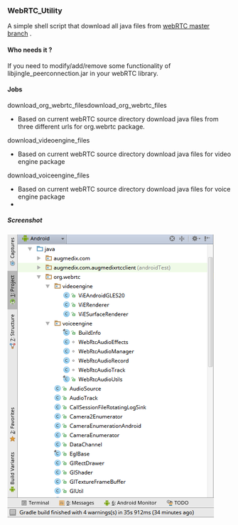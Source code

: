 ### WebRTC_Utility
A simple shell script that download all java files from [webRTC master branch](https://chromium.googlesource.com/external/webrtc/) . 

#### Who needs it ?
If you need to modify/add/remove some functionality of libjingle_peerconnection.jar in your webRTC library.

#### Jobs
download_org_webrtc_filesdownload_org_webrtc_files
* Based on current webRTC source directory download java files from three different urls for org.webrtc package. 

download_videoengine_files
* Based on current webRTC source directory download java files for video engine package

download_voiceengine_files
* Based on current webRTC source directory download java files for voice engine package
* 
##### Screenshot

  ![libjingle_peerconnection.jar file tree ](/Selection_017.png?raw=true "File Tree")


